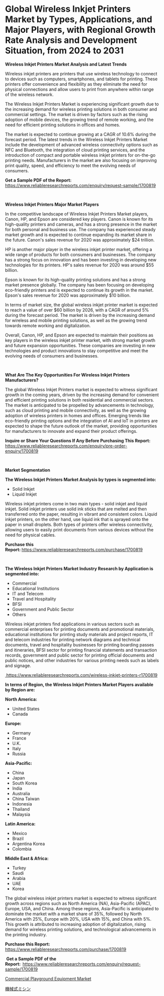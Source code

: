 <p><h1>Global Wireless Inkjet Printers Market by Types, Applications, and Major Players, with Regional Growth Rate Analysis and Development Situation, from 2024 to 2031</h1></p><p><strong>Wireless Inkjet Printers Market Analysis and Latest Trends</strong></p>
<p><p>Wireless inkjet printers are printers that use wireless technology to connect to devices such as computers, smartphones, and tablets for printing. These printers offer convenience and flexibility as they eliminate the need for physical connections and allow users to print from anywhere within range of the wireless network.</p><p>The Wireless Inkjet Printers Market is experiencing significant growth due to the increasing demand for wireless printing solutions in both consumer and commercial settings. The market is driven by factors such as the rising adoption of mobile devices, the growing trend of remote working, and the need for efficient printing solutions in offices and homes.</p><p>The market is expected to continue growing at a CAGR of 10.6% during the forecast period. The latest trends in the Wireless Inkjet Printers Market include the development of advanced wireless connectivity options such as NFC and Bluetooth, the integration of cloud printing services, and the introduction of compact and portable wireless inkjet printers for on-the-go printing needs. Manufacturers in the market are also focusing on improving print quality, speed, and efficiency to meet the evolving needs of consumers.</p></p>
<p><strong>Get a Sample PDF of the Report:&nbsp;</strong> <a href="https://www.reliableresearchreports.com/enquiry/request-sample/1700819">https://www.reliableresearchreports.com/enquiry/request-sample/1700819</a></p>
<p>&nbsp;</p>
<p><strong>Wireless Inkjet Printers Major Market Players</strong></p>
<p><p>In the competitive landscape of Wireless Inkjet Printers Market players, Canon, HP, and Epson are considered key players. Canon is known for its high-quality printers and cameras, and has a strong presence in the market for both personal and business use. The company has experienced steady market growth and is expected to continue expanding its market share in the future. Canon's sales revenue for 2020 was approximately $24 trillion.</p><p>HP is another major player in the wireless inkjet printer market, offering a wide range of products for both consumers and businesses. The company has a strong focus on innovation and has been investing in developing new technologies for its printers. HP's sales revenue for 2020 was around $55 billion.</p><p>Epson is known for its high-quality printing solutions and has a strong market presence globally. The company has been focusing on developing eco-friendly printers and is expected to continue its growth in the market. Epson's sales revenue for 2020 was approximately $10 billion.</p><p>In terms of market size, the global wireless inkjet printer market is expected to reach a value of over $60 billion by 2026, with a CAGR of around 5% during the forecast period. The market is driven by the increasing demand for wireless and mobile printing solutions, as well as the growing trend towards remote working and digitalization.</p><p>Overall, Canon, HP, and Epson are expected to maintain their positions as key players in the wireless inkjet printer market, with strong market growth and future expansion opportunities. These companies are investing in new technologies and product innovations to stay competitive and meet the evolving needs of consumers and businesses.</p></p>
<p>&nbsp;</p>
<p><strong>What Are The Key Opportunities For Wireless Inkjet Printers Manufacturers?</strong></p>
<p><p>The global Wireless Inkjet Printers market is expected to witness significant growth in the coming years, driven by the increasing demand for convenient and efficient printing solutions in both residential and commercial sectors. The market is anticipated to be propelled by advancements in technology, such as cloud printing and mobile connectivity, as well as the growing adoption of wireless printers in homes and offices. Emerging trends like eco-friendly printing options and the integration of AI and IoT in printers are expected to shape the future outlook of the market, providing opportunities for manufacturers to innovate and expand their product offerings.</p></p>
<p><strong>Inquire or Share Your Questions If Any Before Purchasing This Report:</strong> <a href="https://www.reliableresearchreports.com/enquiry/pre-order-enquiry/1700819">https://www.reliableresearchreports.com/enquiry/pre-order-enquiry/1700819</a></p>
<p>&nbsp;</p>
<p><strong>Market Segmentation</strong></p>
<p><strong>The Wireless Inkjet Printers Market Analysis by types is segmented into:</strong></p>
<p><ul><li>Solid Inkjet</li><li>Liquid Inkjet</li></ul></p>
<p><p>Wireless inkjet printers come in two main types - solid inkjet and liquid inkjet. Solid inkjet printers use solid ink sticks that are melted and then transferred onto the paper, resulting in vibrant and consistent colors. Liquid inkjet printers, on the other hand, use liquid ink that is sprayed onto the paper in small droplets. Both types of printers offer wireless connectivity, allowing users to easily print documents from various devices without the need for physical cables.</p></p>
<p><strong>Purchase this Report:&nbsp;</strong><a href="https://www.reliableresearchreports.com/purchase/1700819">https://www.reliableresearchreports.com/purchase/1700819</a></p>
<p>&nbsp;</p>
<p><strong>The Wireless Inkjet Printers Market Industry Research by Application is segmented into:</strong></p>
<p><ul><li>Commercial</li><li>Educational Institutions</li><li>IT and Telecom</li><li>Travel and Hospitality</li><li>BFSI</li><li>Government and Public Sector</li><li>Others</li></ul></p>
<p><p>Wireless inkjet printers find applications in various sectors such as commercial enterprises for printing documents and promotional materials, educational institutions for printing study materials and project reports, IT and telecom industries for printing network diagrams and technical documents, travel and hospitality businesses for printing boarding passes and itineraries, BFSI sector for printing financial statements and transaction records, government and public sector for printing official documents and public notices, and other industries for various printing needs such as labels and signage.</p></p>
<p><a href="https://www.reliableresearchreports.com/wireless-inkjet-printers-r1700819">&nbsp;https://www.reliableresearchreports.com/wireless-inkjet-printers-r1700819</a></p>
<p><strong>In terms of Region, the Wireless Inkjet Printers Market Players available by Region are:</strong></p>
<p>
    <p> <strong> North America: </strong>
        <ul>
            <li>United States</li>
            <li>Canada</li>
        </ul>
        </p> 
    <p> <strong> Europe: </strong>
        <ul>
            <li>Germany</li>
            <li>France</li>
            <li>U.K.</li>
            <li>Italy</li>
            <li>Russia</li>
        </ul>
        </p> 
    <p> <strong> Asia-Pacific: </strong>
        <ul>
            <li>China</li>
            <li>Japan</li>
            <li>South Korea</li>
            <li>India</li>
            <li>Australia</li>
            <li>China Taiwan</li>
            <li>Indonesia</li>
            <li>Thailand</li>
            <li>Malaysia</li>
        </ul>
        </p> 
    <p> <strong> Latin America: </strong>
        <ul>
            <li>Mexico</li>
            <li>Brazil</li>
            <li>Argentina Korea</li>
            <li>Colombia</li>
        </ul>
        </p> 
    <p> <strong> Middle East & Africa: </strong>
        <ul>
            <li>Turkey</li>
            <li>Saudi</li>
            <li>Arabia</li>
            <li>UAE</li>
            <li>Korea</li>
        </ul>
    </p>
    </p>
<p><p>The global wireless inkjet printers market is expected to witness significant growth across regions such as North America (NA), Asia-Pacific (APAC), Europe, USA, and China. Among these regions, Asia-Pacific is anticipated to dominate the market with a market share of 35%, followed by North America with 25%, Europe with 20%, USA with 15%, and China with 5%. This growth is attributed to increasing adoption of digitalization, rising demand for wireless printing solutions, and technological advancements in the printing industry.</p></p>
<p><strong>Purchase this Report: </strong><a href="https://www.reliableresearchreports.com/purchase/1700819">https://www.reliableresearchreports.com/purchase/1700819</a></p>
<p>&nbsp;<strong>Get a Sample PDF of the Report:&nbsp;&nbsp;</strong><a href="https://www.reliableresearchreports.com/enquiry/request-sample/1700819">https://www.reliableresearchreports.com/enquiry/request-sample/1700819</a></p>
<p><strong></strong></p>
<p><p><a href="https://github.com/RoccoManning/Market-Research-Report-List-4/blob/main/commercial-playground-equipment-market.md">Commercial Playground Equipment Market</a></p><p><a href="https://github.com/oqxogxyvqe90775/Market-Research-Report-List-1/blob/main/861565822498.md">機械式ミシン</a></p></p>